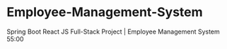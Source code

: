 # Employee-Management-System

Spring Boot React JS Full-Stack Project | Employee Management System
55:00
